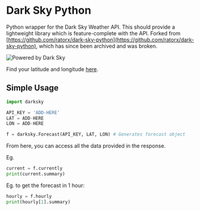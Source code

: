 # Dark Sky Python

Python wrapper for the Dark Sky Weather API. This should provide a lightweight library which is feature-complete with the API. Forked from [https://github.com/ratorx/dark-sky-python](https://github.com/ratorx/dark-sky-python), which has since been archived and was broken.

![Powered by Dark Sky](https://darksky.net/dev/img/attribution/poweredby-oneline.png)

Find your latitude and longitude [here](https://www.latlong.net/).

## Simple Usage
```python
import darksky

API_KEY = 'ADD-HERE'
LAT = ADD-HERE
LON = ADD-HERE

f = darksky.Forecast(API_KEY, LAT, LON) # Generates forecast object
```

From here, you can access all the data provided in the response.

Eg.
```python
current = f.currently
print(current.summary)
```

Eg. to get the forecast in 1 hour:
```python
hourly = f.hourly
print(hourly[1].summary)
```
